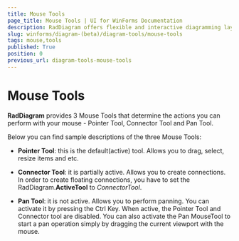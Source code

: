 ```yaml
---
title: Mouse Tools
page_title: Mouse Tools | UI for WinForms Documentation
description: RadDiagram offers flexible and interactive diagramming layouts for your rich data-visualization applications.
slug: winforms/diagram-(beta)/diagram-tools/mouse-tools
tags: mouse,tools
published: True
position: 0
previous_url: diagram-tools-mouse-tools
---
```


# Mouse Tools



__RadDiagram__ provides 3 Mouse Tools that determine the actions you can perform with your mouse - Pointer Tool, Connector Tool and Pan Tool.

Below you can find sample descriptions of the three Mouse Tools:

* __Pointer Tool__: this is the default(active) tool. Allows you to drag, select, resize items and etc.
            

* __Connector Tool__: it is partially active. Allows you to create connections. In order to create floating connections, you have to set the RadDiagram.__ActiveTool__ to *ConnectorTool*.
            

* __Pan Tool__: it is not active. Allows you to perform panning. You can activate it by pressing the Ctrl Key.            When active, the Pointer Tool and Connector tool are disabled. You can also activate the Pan MouseTool to start a pan operation simply by dragging the current viewport with the mouse.
